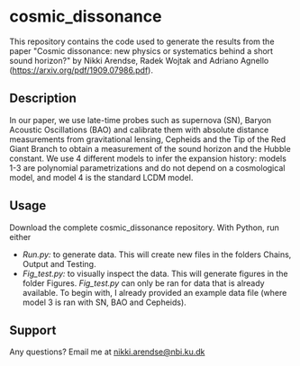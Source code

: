 # cosmic_dissonance
This repository contains the code used to generate the results from the paper "Cosmic dissonance: new physics or systematics behind a short sound horizon?" by Nikki Arendse, Radek Wojtak and Adriano Agnello (https://arxiv.org/pdf/1909.07986.pdf). 

## Description
In our paper, we use late-time probes such as supernova (SN), Baryon Acoustic Oscillations (BAO) and calibrate them with absolute distance measurements from gravitational lensing, Cepheids and the Tip of the Red Giant Branch to obtain a measurement of the sound horizon and the Hubble constant. We use 4 different models to infer the expansion history: models 1-3 are polynomial parametrizations and do not depend on a cosmological model, and model 4 is the standard LCDM model.

## Usage
Download the complete cosmic_dissonance repository. With Python, run either
* _Run.py:_ to generate data. This will create new files in the folders Chains, Output and Testing.
* _Fig_test.py:_ to visually inspect the data. This will generate figures in the folder Figures. _Fig_test.py_ can only be ran for data that is already available. To begin with, I already provided an example data file (where model 3 is ran with SN, BAO and Cepheids).

## Support
Any questions? Email me at nikki.arendse@nbi.ku.dk
